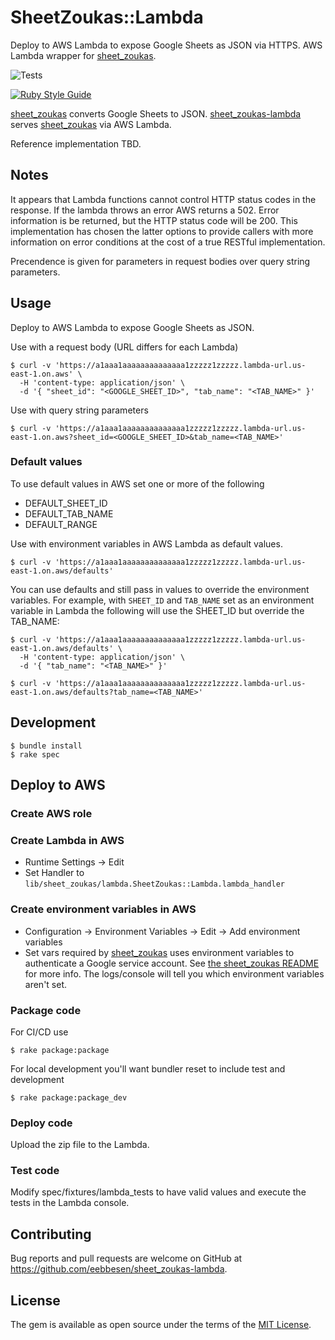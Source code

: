 # SheetZoukas::Lambda

Deploy to AWS Lambda to expose Google Sheets as JSON via HTTPS. AWS Lambda wrapper for [sheet_zoukas](https://github.com/eebbesen/sheet_zoukas).

![Tests](https://github.com/eebbesen/sheet_zoukas-lambda/actions/workflows/test.yml/badge.svg)

[![Ruby Style Guide](https://img.shields.io/badge/code_style-rubocop-brightgreen.svg)](https://github.com/rubocop/rubocop)

[sheet_zoukas](https://github.com/eebbesen/sheet_zoukas) converts Google Sheets to JSON. [sheet_zoukas-lambda](https://github.com/eebbesen/sheet_zoukas-lambda) serves [sheet_zoukas](https://github.com/eebbesen/sheet_zoukas) via AWS Lambda.

Reference implementation TBD.

## Notes

It appears that Lambda functions cannot control HTTP status codes in the response. If the lambda throws an error AWS returns a 502. Error information is be returned, but the HTTP status code will be 200. This implementation has chosen the latter options to provide callers with more information on error conditions at the cost of a true RESTful implementation.

Precendence is given for parameters in request bodies over query string parameters.

## Usage

Deploy to AWS Lambda to expose Google Sheets as JSON.

Use with a request body (URL differs for each Lambda)

    $ curl -v 'https://a1aaa1aaaaaaaaaaaaaa1zzzzz1zzzzz.lambda-url.us-east-1.on.aws' \
      -H 'content-type: application/json' \
      -d '{ "sheet_id": "<GOOGLE_SHEET_ID>", "tab_name": "<TAB_NAME>" }'

Use with query string parameters

    $ curl -v 'https://a1aaa1aaaaaaaaaaaaaa1zzzzz1zzzzz.lambda-url.us-east-1.on.aws?sheet_id=<GOOGLE_SHEET_ID>&tab_name=<TAB_NAME>'

### Default values

To use default values in AWS set one or more of the following
* DEFAULT_SHEET_ID
* DEFAULT_TAB_NAME
* DEFAULT_RANGE

Use with environment variables in AWS Lambda as default values.

    $ curl -v 'https://a1aaa1aaaaaaaaaaaaaa1zzzzz1zzzzz.lambda-url.us-east-1.on.aws/defaults'

You can use defaults and still pass in values to override the environment variables. For example, with `SHEET_ID` and `TAB_NAME` set as an environment variable in Lambda the following will use the SHEET_ID but override the TAB_NAME:

    $ curl -v 'https://a1aaa1aaaaaaaaaaaaaa1zzzzz1zzzzz.lambda-url.us-east-1.on.aws/defaults' \
      -H 'content-type: application/json' \
      -d '{ "tab_name": "<TAB_NAME>" }'

    $ curl -v 'https://a1aaa1aaaaaaaaaaaaaa1zzzzz1zzzzz.lambda-url.us-east-1.on.aws/defaults?tab_name=<TAB_NAME>'

## Development

    $ bundle install
    $ rake spec

## Deploy to AWS

### Create AWS role

### Create Lambda in AWS

* Runtime Settings -> Edit
* Set Handler to `lib/sheet_zoukas/lambda.SheetZoukas::Lambda.lambda_handler`

### Create environment variables in AWS

* Configuration -> Environment Variables -> Edit -> Add environment variables
* Set vars required by [sheet_zoukas](https://github.com/eebbesen/sheet_zoukas) uses environment variables to authenticate a Google service account. See [the sheet_zoukas README](https://github.com/eebbesen/sheet_zoukas?tab=readme-ov-file#requirements) for more info. The logs/console will tell you which environment variables aren't set.

### Package code

For CI/CD use

    $ rake package:package

For local development you'll want bundler reset to include test and development

    $ rake package:package_dev

### Deploy code

Upload the zip file to the Lambda.

### Test code

Modify spec/fixtures/lambda_tests to have valid values and execute the tests in the Lambda console.

## Contributing

Bug reports and pull requests are welcome on GitHub at https://github.com/eebbesen/sheet_zoukas-lambda.

## License

The gem is available as open source under the terms of the [MIT License](https://opensource.org/licenses/MIT).
